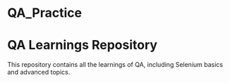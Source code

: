 # QA_Practice
# QA Learnings Repository

This repository contains all the learnings of QA, including Selenium basics and advanced topics.
